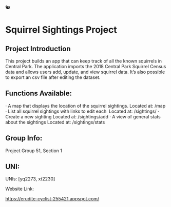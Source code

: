 :chipmunk:
# Squirrel Sightings Project

## Project Introduction

This project builds an app that can keep track of all the known squirrels in Central Park. The application imports the 2018 Central Park Squirrel Census data and allows users add, update, and view squirrel data. 
It’s also possible to export an csv file after editing the dataset.


## Functions Available:

· A map that displays the location of the squirrel sightings.
 Located at: /map
· List all squirrel sightings with links to edit each  Located at: /sightings/<unique-squirrel-id>
· Create a new sighting
 Located at: /sightings/add
· A view of general stats about the sightings
 Located at: /sightings/stats


## Group Info:

Project Group 51, Section 1



## UNI:

UNIs: [yq2273, xt2230]

Website Link:

https://erudite-cyclist-255421.appspot.com/
